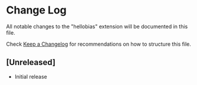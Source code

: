# Change Log

All notable changes to the "hellobias" extension will be documented in this file.

Check [Keep a Changelog](http://keepachangelog.com/) for recommendations on how to structure this file.

## [Unreleased]

- Initial release